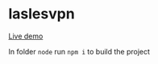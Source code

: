 # laslesvpn
<a href = "https://crockprog.github.io/laslesvpn">Live demo</a>

In folder `node` run `npm i` to build the project
